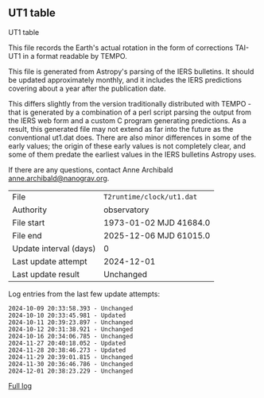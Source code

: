 
## UT1 table

UT1 table

This file records the Earth's actual rotation in the form of
corrections TAI-UT1 in a format readable by TEMPO.

This file is generated from Astropy's parsing of the IERS
bulletins. It should be updated approximately monthly, and it
includes the IERS predictions covering about a year after the
publication date.

This differs slightly from the version traditionally distributed
with TEMPO - that is generated by a combination of a perl script
parsing the output from the IERS web form and a custom C program
generating predictions. As a result, this generated file may not
extend as far into the future as the conventional ut1.dat does.
There are also minor differences in some of the early values; the
origin of these early values is not completely clear, and some of
them predate the earliest values in the IERS bulletins Astropy uses.

If there are any questions, contact Anne Archibald
<anne.archibald@nanograv.org>.

|     |     |
|:--- |:--- |
| File | `T2runtime/clock/ut1.dat` |
| Authority | observatory |
| File start | 1973-01-02 MJD 41684.0 |
| File end | 2025-12-06 MJD 61015.0 |
| Update interval (days) | 0 |
| Last update attempt | 2024-12-01 |
| Last update result | Unchanged |

Log entries from the last few update attempts:
```
2024-10-09 20:33:58.393 - Unchanged
2024-10-10 20:33:45.981 - Updated
2024-10-11 20:39:23.897 - Unchanged
2024-10-12 20:31:38.921 - Unchanged
2024-10-16 20:34:06.785 - Unchanged
2024-11-27 20:40:18.052 - Updated
2024-11-28 20:38:46.273 - Updated
2024-11-29 20:39:01.815 - Unchanged
2024-11-30 20:36:46.786 - Unchanged
2024-12-01 20:38:23.229 - Unchanged
```
[Full log](https://raw.githubusercontent.com/ipta/pulsar-clock-corrections/main/log/T2runtime/clock/ut1.dat.log)
